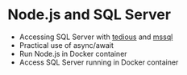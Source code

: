 # Node.js and SQL Server

* Accessing SQL Server with [tedious](https://www.npmjs.com/package/tedious) and [mssql](https://www.npmjs.com/package/mssql)
* Practical use of async/await
* Run Node.js in Docker container
* Access SQL Server running in Docker container

